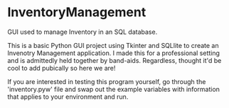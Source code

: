 # InventoryManagement
GUI used to manage Inventory in an SQL database.

This is a basic Python GUI project using Tkinter and SQLlite to create an Invenotry Management application. I made this for a professional setting
and is admittedly held together by band-aids. Regardless, thought it'd be cool to add pubically so here we are! 

If you are interested in testing this program yourself, go through the 'inventory.pyw' file and swap out the example variables with information that applies to 
your environment and run.
